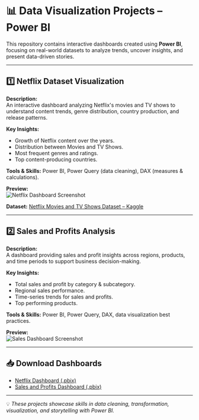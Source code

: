 # 📊 Data Visualization Projects – Power BI

This repository contains interactive dashboards created using **Power BI**, focusing on real-world datasets to analyze trends, uncover insights, and present data-driven stories.

---

## 1️⃣ Netflix Dataset Visualization
**Description:**  
An interactive dashboard analyzing Netflix's movies and TV shows to understand content trends, genre distribution, country production, and release patterns.

**Key Insights:**
- Growth of Netflix content over the years.
- Distribution between Movies and TV Shows.
- Most frequent genres and ratings.
- Top content-producing countries.

**Tools & Skills:** Power BI, Power Query (data cleaning), DAX (measures & calculations).

**Preview:**  
![Netflix Dashboard Screenshot](netflix_dashboard.png)

**Dataset:** [Netflix Movies and TV Shows Dataset – Kaggle](https://www.kaggle.com/shivamb/netflix-shows)

---

## 2️⃣ Sales and Profits Analysis
**Description:**  
A dashboard providing sales and profit insights across regions, products, and time periods to support business decision-making.

**Key Insights:**
- Total sales and profit by category & subcategory.
- Regional sales performance.
- Time-series trends for sales and profits.
- Top performing products.

**Tools & Skills:** Power BI, Power Query, DAX, data visualization best practices.

**Preview:**  
![Sales Dashboard Screenshot](sales_dashboard.png)

---

## 📥 Download Dashboards
- [Netflix Dashboard (.pbix)](Netflix_Dashboard.pbix)
- [Sales and Profits Dashboard (.pbix)](Sales_Profits.pbix)

---

💡 *These projects showcase skills in data cleaning, transformation, visualization, and storytelling with Power BI.*
